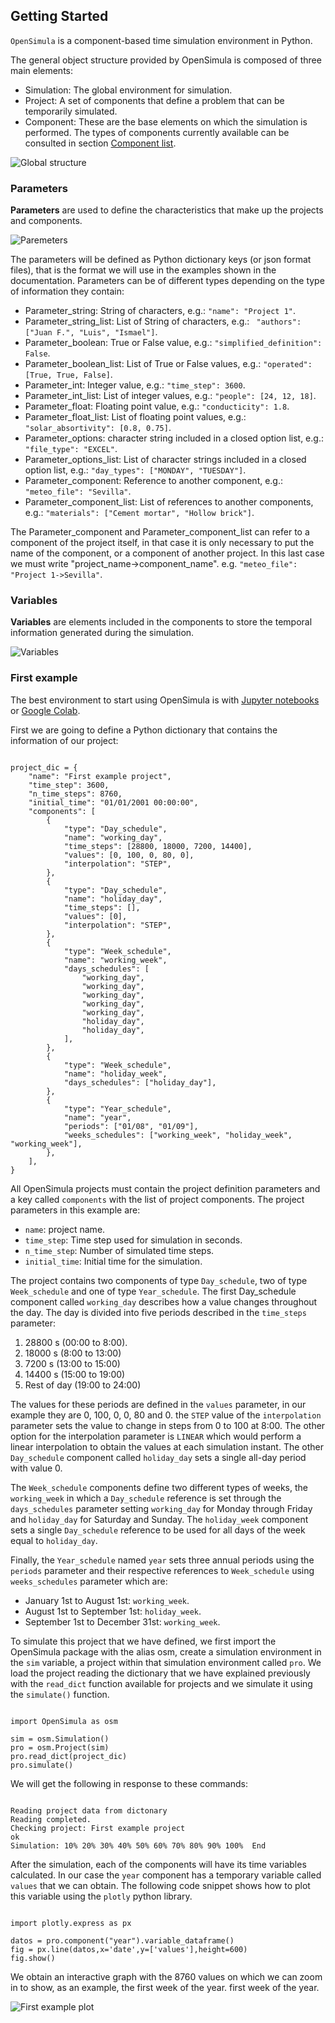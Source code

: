 ## Getting Started

`OpenSimula` is a component-based time simulation environment in Python. 

The general object structure provided by OpenSimula is composed of three main elements:

- Simulation: The global environment for simulation.
- Project: A set of components that define a problem that can be temporarily simulated.
- Component: These are the base elements on which the simulation is performed. The types of components currently available can be consulted in section [Component list](component_list.md).

![Global structure](img/global_structure.png)

### Parameters

**Parameters** are used to define the characteristics that make up the projects and components. 

![Paremeters](img/parameters.png)


The parameters will be defined as Python dictionary keys (or json format files), that is the format we will use in the examples shown in the documentation. Parameters can be of different types depending on the type of information they contain:

- Parameter_string: String of characters, e.g.: `"name": "Project 1"`.
- Parameter_string_list: List of String of characters, e.g.: ` "authors": ["Juan F.", "Luis", "Ismael"]`.
- Parameter_boolean: True or False value, e.g.: `"simplified_definition": False`.
- Parameter_boolean_list: List of True or False values, e.g.: `"operated": [True, True, False]`.
- Parameter_int: Integer value, e.g.: `"time_step": 3600`.
- Parameter_int_list: List of integer values, e.g.: `"people": [24, 12, 18]`.
- Parameter_float: Floating point value, e.g.: `"conducticity": 1.8`.
- Parameter_float_list: List of floating point values, e.g.: `"solar_absortivity": [0.8, 0.75]`.
- Parameter_options: character string included in a closed option list, e.g.: `"file_type": "EXCEL"`.
- Parameter_options_list: List of character strings included in a closed option list, e.g.: `"day_types": ["MONDAY", "TUESDAY"]`.
- Parameter_component: Reference to another component, e.g.: `"meteo_file": "Sevilla"`.
- Parameter_component_list: List of references to another components, e.g.: `"materials": ["Cement mortar", "Hollow brick"]`.

The Parameter_component and Parameter_component_list can refer to a component of the project itself, in that case it is only necessary to put the name of the component, or a component of another project. In this last case we must write "project_name->component_name". e.g. `"meteo_file": "Project 1->Sevilla"`.


### Variables

**Variables** are elements included in the components to store the temporal 
information generated during the simulation.

![Variables](img/variables.png)

### First example

The best environment to start using OpenSimula is with [Jupyter notebooks](https://jupyter.org/) or [Google Colab](https://colab.research.google.com/).

First we are going to define a Python dictionary that contains the information of our project:

<pre><code class="python">
project_dic = {
    "name": "First example project",
    "time_step": 3600,
    "n_time_steps": 8760,
    "initial_time": "01/01/2001 00:00:00",
    "components": [
        {
            "type": "Day_schedule",
            "name": "working_day",
            "time_steps": [28800, 18000, 7200, 14400],
            "values": [0, 100, 0, 80, 0],
            "interpolation": "STEP",
        },
        {
            "type": "Day_schedule",
            "name": "holiday_day",
            "time_steps": [],
            "values": [0],
            "interpolation": "STEP",
        },
        {
            "type": "Week_schedule",
            "name": "working_week",
            "days_schedules": [
                "working_day",
                "working_day",
                "working_day",
                "working_day",
                "working_day",
                "holiday_day",
                "holiday_day",
            ],
        },
        {
            "type": "Week_schedule",
            "name": "holiday_week",
            "days_schedules": ["holiday_day"],
        },
        {
            "type": "Year_schedule",
            "name": "year",
            "periods": ["01/08", "01/09"],
            "weeks_schedules": ["working_week", "holiday_week", "working_week"],
        },
    ],
}
</code></pre>

All OpenSimula projects must contain the project definition parameters and a key called `components` with the list of project components. The project parameters in this example are:

- `name`: project name.
- `time_step`: Time step used for simulation in seconds.
- `n_time_step`: Number of simulated time steps.
- `initial_time`: Initial time for the simulation.

The project contains two components of type `Day_schedule`, two of type `Week_schedule` and one of type `Year_schedule`. The first Day_schedule component called `working_day` describes how a value changes throughout the day. The day is divided into five periods described in the `time_steps` parameter: 

1. 28800 s (00:00 to 8:00). 
2. 18000 s (8:00 to 13:00)
3. 7200 s (13:00 to 15:00)
4. 14400 s (15:00 to 19:00)
5. Rest of day (19:00 to 24:00)

The values for these periods are defined in the `values` parameter, in our example they are 0, 100, 0, 0, 80 and 0. the `STEP` value of the `interpolation` parameter sets the value to change in steps from 0 to 100 at 8:00. The other option for the interpolation parameter is `LINEAR` which would perform a linear interpolation to obtain the values at each simulation instant. The other `Day_schedule` component called `holiday_day` sets a single all-day period with value 0. 

The `Week_schedule` components define two different types of weeks, the `working_week` in which a `Day_schedule` reference is set through the `days_schedules` parameter setting `working_day` for Monday through Friday and `holiday_day` for Saturday and Sunday. The `holiday_week` component sets a single `Day_schedule` reference to be used for all days of the week equal to `holiday_day`.

Finally, the `Year_schedule` named `year` sets three annual periods using the `periods` parameter and their respective references to `Week_schedule` using `weeks_schedules` parameter which are:

- January 1st to August 1st: `working_week`.
- August 1st to September 1st: `holiday_week`.
- September 1st to December 31st: `working_week`.

To simulate this project that we have defined, we first import the OpenSimula package with the alias osm, create a simulation environment in the `sim` variable, a project within that simulation environment called `pro`. We load the project reading the dictionary that we have explained previously with the `read_dict` function available for projects and we simulate it using the `simulate()` function. 

<pre><code class="python">
import OpenSimula as osm

sim = osm.Simulation()
pro = osm.Project(sim)
pro.read_dict(project_dic)
pro.simulate()
</code></pre>

We will get the following in response to these commands: 

<pre><code class="shell">
Reading project data from dictonary
Reading completed.
Checking project: First example project
ok
Simulation: 10% 20% 30% 40% 50% 60% 70% 80% 90% 100%  End
</code></pre>

After the simulation, each of the components will have its time variables calculated. In our case the `year` component has a temporary variable called `values` that we can obtain. The following code snippet shows how to plot this variable using the `plotly` python library.

<pre><code class="python">
import plotly.express as px

datos = pro.component("year").variable_dataframe()
fig = px.line(datos,x='date',y=['values'],height=600)
fig.show()
</code></pre>

We obtain an interactive graph with the 8760 values on which we can zoom in to show, as an example, the first week of the year.
first week of the year.

![First example plot](img/schedule_plot.png)





















